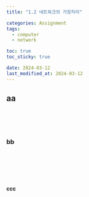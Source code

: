 ```yaml
---
title: "1.2 네트워크의 가장자리"

categories: Assignment
tags:
  - computer
  - network

toc: true
toc_sticky: true

date: 2024-03-12
last_modified_at: 2024-03-12
---
```


## aa
<br>
<br>
<br>

### bb
<br>
<br>
<br>
<br>

#### ccc
